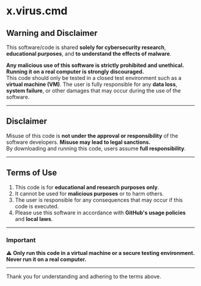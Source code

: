 # x.virus.cmd

## Warning and Disclaimer  

This software/code is shared **solely for cybersecurity research**, **educational purposes**, and **to understand the effects of malware**.  

**Any malicious use of this software is strictly prohibited and unethical.**  
**Running it on a real computer is strongly discouraged.**  
This code should only be tested in a closed test environment such as a **virtual machine (VM)**. The user is fully responsible for any **data loss**, **system failure**, or other damages that may occur during the use of the software.  

---

## Disclaimer  

Misuse of this code is **not under the approval or responsibility** of the software developers. **Misuse may lead to legal sanctions.**  
By downloading and running this code, users assume **full responsibility**.  

---

## Terms of Use  

1. This code is for **educational and research purposes only**.  
2. It cannot be used for **malicious purposes** or to harm others.  
3. The user is responsible for any consequences that may occur if this code is executed.  
4. Please use this software in accordance with **GitHub's usage policies** and **local laws**.  

---

### Important  

⚠️ **Only run this code in a virtual machine or a secure testing environment. Never run it on a real computer.**  

---

Thank you for understanding and adhering to the terms above.  

